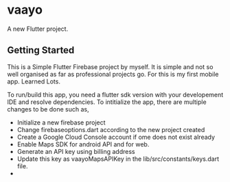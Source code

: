 # vaayo

A new Flutter project.

## Getting Started

This is a Simple Flutter Firebase project by myself.
It is simple and not so well organised as far as professional projects go. For this is my first mobile app. Learned Lots.

To run/build this app, you need a flutter sdk version with your developement IDE and resolve dependencies.
To intitialize the app, there are multiple changes to be done such as,
  - Initialize a new firebase project 
  - Change firebaseoptions.dart according to the new project created 
  - Create a Google Cloud Console account if ome does not exist already
  - Enable Maps SDK for android API and for web.
  - Generate an API key using billing address
  - Update this key as vaayoMapsAPIKey in the lib/src/constants/keys.dart file.
  - 
